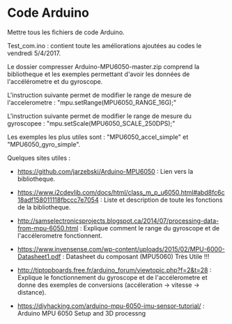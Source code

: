 # Code Arduino

Mettre tous les fichiers de code Arduino.

  Test_com.ino : contient toute les améliorations ajoutées au codes le vendredi 5/4/2017.

Le dossier compresser Arduino-MPU6050-master.zip comprend la bibliotheque et les exemples permettant d'avoir les données de l'accélérometre et du gyroscope.

L'instruction suivante permet de modifier le range de mesure de l'accelerometre : "mpu.setRange(MPU6050_RANGE_16G);"

L'instruction suivante permet de modifier le range de mesure du gyroscopee : "mpu.setScale(MPU6050_SCALE_250DPS);"

Les exemples les plus utiles sont : "MPU6050_accel_simple" et "MPU6050_gyro_simple".

Quelques sites utiles :

  - https://github.com/jarzebski/Arduino-MPU6050 : Lien vers la bibliotheque.
  
  - https://www.i2cdevlib.com/docs/html/class_m_p_u6050.html#abd8fc6c18adf158011118fbccc7e7054 : Liste et description de toute les fonctions de la bibliotheque.
  
  - http://samselectronicsprojects.blogspot.ca/2014/07/processing-data-from-mpu-6050.html : Explique comment le range du gyroscope et de l'accélerometre fonctionnent.
  - https://www.invensense.com/wp-content/uploads/2015/02/MPU-6000-Datasheet1.pdf : Datasheet du composant (MPU5060) Très Utile !!!
  
  - http://tiptopboards.free.fr/arduino_forum/viewtopic.php?f=2&t=28 : Explique le fonctionnement du gyroscope et de l'accélerometre et donne des exemples de conversions (accéleration -> vitesse -> distance).
  
  - https://diyhacking.com/arduino-mpu-6050-imu-sensor-tutorial/ : Arduino MPU 6050 Setup and 3D processng
